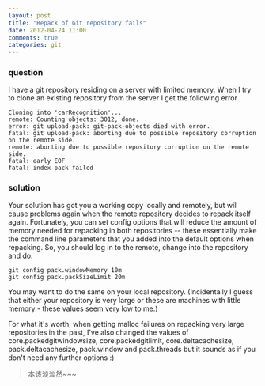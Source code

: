```yaml
---
layout: post
title: "Repack of Git repository fails"
date: 2012-04-24 11:00
comments: true
categories: git
---
```

### question
I have a git repository residing on a server with limited memory. When I try to clone an existing repository from the server I get the following error

```
Cloning into 'carRecognition'...
remote: Counting objects: 3012, done.
error: git upload-pack: git-pack-objects died with error.
fatal: git upload-pack: aborting due to possible repository corruption on the remote side.
remote: aborting due to possible repository corruption on the remote side.
fatal: early EOF
fatal: index-pack failed
```

### solution
Your solution has got you a working copy locally and remotely, but will cause problems again when the remote repository decides to repack itself again. Fortunately, you can set config options that will reduce the amount of memory needed for repacking in both repositories -- these essentially make the command line parameters that you added into the default options when repacking. So, you should log in to the remote, change into the repository and do:

```
git config pack.windowMemory 10m
git config pack.packSizeLimit 20m
```

You may want to do the same on your local repository. (Incidentally I guess that either your repository is very large or these are machines with little memory - these values seem very low to me.)

For what it's worth, when getting malloc failures on repacking very large repositories in the past, I've also changed the values of core.packedgitwindowsize, core.packedgitlimit, core.deltacachesize, pack.deltacachesize, pack.window and pack.threads but it sounds as if you don't need any further options :)

> 本该淡淡然~~~